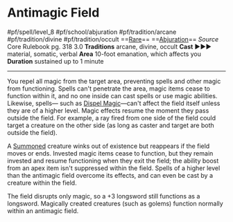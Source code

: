 # Antimagic Field
#pf/spell/level_8 #pf/school/abjuration #pf/tradition/arcane #pf/tradition/divine #pf/tradition/occult
==[Rare](../../../Traits/Rare.md)== ==[Abjuration](../../../Traits/Abjuration.md)==
*Source* Core Rulebook pg. 318 3.0
**Traditions** arcane, divine, occult
**Cast** ►►► material, somatic, verbal
**Area** 10-foot emanation, which affects you
**Duration** sustained up to 1 minute

---
You repel all magic from the target area, preventing spells and other magic from functioning. Spells can't penetrate the area, magic items cease to function within it, and no one inside can cast spells or use magic abilities. Likewise, spells— such as [Dispel Magic](../Level%202/Dispel%20Magic.md)—can't affect the field itself unless they are of a higher level. Magic effects resume the moment they pass outside the field. For example, a ray fired from one side of the field could target a creature on the other side (as long as caster and target are both outside the field).

A [Summoned](../../../Traits/Summoned.md) creature winks out of existence but reappears if the field moves or ends. Invested magic items cease to function, but they remain invested and resume functioning when they exit the field; the ability boost from an apex item isn't suppressed within the field. Spells of a higher level than the antimagic field overcome its effects, and can even be cast by a creature within the field.

The field disrupts only magic, so a +3 longsword still functions as a longsword. Magically created creatures (such as golems) function normally within an antimagic field.